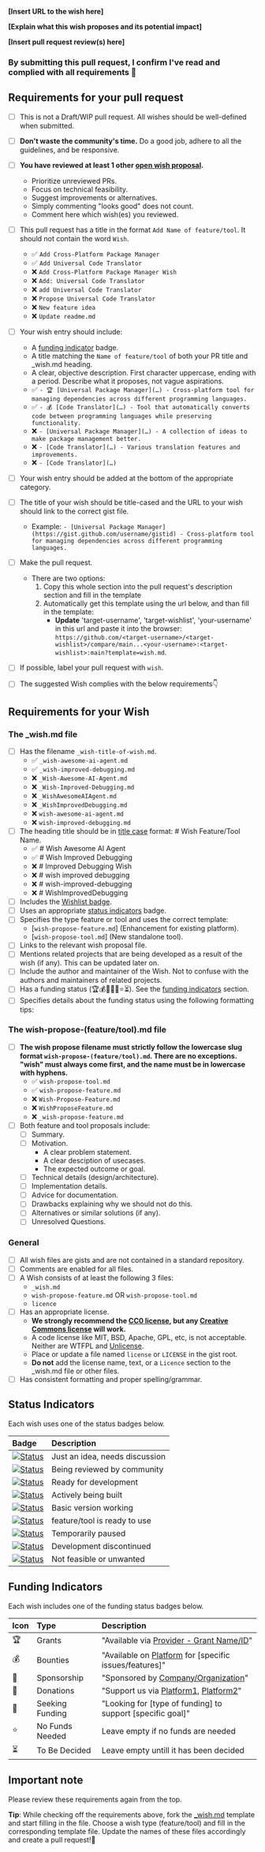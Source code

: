 <!-- Congratulations on submitting a Wish! 🎉 -->

<!-- Please fill in the below placeholders -->

**[Insert URL to the wish here]**

**[Explain what this wish proposes and its potential impact]**

**[Insert pull request review(s) here]**

### By submitting this pull request, I confirm I've read and complied with all requirements 🖖

## Requirements for your pull request

- [ ] This is not a Draft/WIP pull request. All wishes should be well-defined when submitted.
- [ ] **Don't waste the community's time.** Do a good job, adhere to all the guidelines, and be responsive.
- [ ] **You have reviewed at least 1 other [open wish proposal](https://github.com/unameit10000000/wishlist/pulls?q=is%3Apr+is%3Aopen).**
	- Prioritize unreviewed PRs.
    - Focus on technical feasibility.
    - Suggest improvements or alternatives.
    - Simply commenting "looks good" does not count.
    - Comment here which wish(es) you reviewed.
- [ ] This pull request has a title in the format `Add Name of feature/tool`. It should not contain the word `Wish`.
    - ✅ `Add Cross-Platform Package Manager`
    - ✅ `Add Universal Code Translator`
    - ❌ `Add Cross-Platform Package Manager Wish`
    - ❌ `Add: Universal Code Translator`
    - ❌ `add Universal Code Translator`
    - ❌ `Propose Universal Code Translator`
    - ❌ `New feature idea`
    - ❌ `Update readme.md`
- [ ] Your wish entry should include:
    - A [funding indicator](#funding-status) badge.
    - A title matching the `Name of feature/tool` of both your PR title and _wish.md heading.
    - A clear, objective description. First character uppercase, ending with a period. Describe what it proposes, not vague aspirations.
    - ✅ `- 🏆 [Universal Package Manager](…) - Cross-platform tool for managing dependencies across different programming languages.`
    - ✅ `- 💰 [Code Translator](…) - Tool that automatically converts code between programming languages while preserving functionality.`
    - ❌ `- [Universal Package Manager](…) - A collection of ideas to make package management better.`
    - ❌ `- [Code Translator](…) - Various translation features and improvements.`
    - ❌ `- [Code Translator](…)`

- [ ] Your wish entry should be added at the bottom of the appropriate category.
- [ ] The title of your wish should be title-cased and the URL to your wish should link to the correct gist file.
	- Example: `- [Universal Package Manager](https://gist.github.com/username/gistid) - Cross-platform tool for managing dependencies across different programming languages.`
- [ ] Make the pull request.
    - There are two options:
        1. Copy this whole section into the pull request's description section and fill in the template
        2. Automatically get this template using the url below, and than fill in the template:
            - **Update** 'target-username', 'target-wishlist', 'your-username' in this url and paste it into the browser: `https://github.com/<target-username>/<target-wishlist>/compare/main...<your-username>:<target-wishlist>:main?template=wish.md`.
- [ ] If possible, label your pull request with `wish`.
- [ ] The suggested Wish complies with the below requirements👇

## Requirements for your Wish

### The _wish.md file

- [ ] Has the filename `_wish-title-of-wish.md`.
    - ✅ `_wish-awesome-ai-agent.md`
    - ✅ `_wish-improved-debugging.md`
    - ❌ `_Wish-Awesome-AI-Agent.md`
    - ❌ `_Wish-Improved-Debugging.md`
    - ❌ `_WishAwesomeAIAgent.md`
    - ❌ `_WishImprovedDebugging.md`
    - ❌ `wish-awesome-ai-agent.md`
    - ❌ `wish-improved-debugging.md`
- [ ] The heading title should be in [title case](https://capitalizemytitle.com/) format: # Wish Feature/Tool Name.
    - ✅ # Wish Awesome AI Agent
    - ✅ # Wish Improved Debugging
    - ❌ # Improved Debugging Wish
    - ❌ # wish improved debugging
    - ❌ # wish-improved-debugging
    - ❌ # WishImprovedDebugging
- [ ] Includes the [Wishlist badge](https://github.com/unameit10000000/wishlist/blob/main/wishlist.md#wishlist-badge).
- [ ] Uses an appropriate [status indicators](#status-indicators) badge.
- [ ] Specifies the type feature or tool and uses the correct template:
    - [`wish-propose-feature.md`] (Enhancement for existing platform).
    - [`wish-propose-tool.md`] (New standalone tool).
- [ ] Links to the relevant wish proposal file.
- [ ] Mentions related projects that are being developed as a result of the wish (if any). This can be updated later on.
- [ ] Include the author and maintainer of the Wish. Not to confuse with the authors and maintainers of related projects.
- [ ] Has a funding status (🏆💰💎🎁🌱⭐⏳). See the [funding indicators](#funding-status) section.
- [ ] Specifies details about the funding status using the following formatting tips:

### The wish-propose-(feature/tool).md file

- [ ] **The wish propose filename must strictly follow the lowercase slug format `wish-propose-(feature/tool).md`. There are no exceptions. "wish" must always come first, and the name must be in lowercase with hyphens.**
    - ✅ `wish-propose-tool.md`
    - ✅ `wish-propose-feature.md`
    - ❌ `Wish-Propose-Feature.md`
    - ❌ `WishProposeFeature.md`
    - ❌ `_wish-propose-feature.md`
- [ ] Both feature and tool proposals include:
    - [ ] Summary.
    - [ ] Motivation.
        - A clear problem statement.
        - A clear desciption of usecases.
        - The expected outcome or goal.
    - [ ] Technical details (design/architecture).
    - [ ] Implementation details.
    - [ ] Advice for documentation.
    - [ ] Drawbacks explaining why we should not do this.
    - [ ] Alternatives or similar solutions (if any).
    - [ ] Unresolved Questions.

### General

- [ ] All wish files are gists and are not contained in a standard repository.
- [ ] Comments are enabled for all files.
- [ ] A Wish consists of at least the following 3 files:
    - `_wish.md`
    - `wish-propose-feature.md` OR `wish-propose-tool.md`
    - `licence`
- [ ] Has an appropriate license.
	- **We strongly recommend the [CC0 license](https://creativecommons.org/publicdomain/zero/1.0/), but any [Creative Commons license](https://creativecommons.org/choose/) will work.**
	- A code license like MIT, BSD, Apache, GPL, etc, is not acceptable. Neither are WTFPL and [Unlicense](https://unlicense.org).
	- Place or update a file named `license` or `LICENSE` in the gist root.
	- **Do not** add the license name, text, or a `Licence` section to the _wish.md file or other files.
- [ ] Has consistent formatting and proper spelling/grammar.
     
## Status Indicators

Each wish uses one of the status badges below.

| Badge | Description |
|:------|:------------|
| [![Status](https://img.shields.io/badge/Status-Concept-lightgrey)](https://github.com/project-user/project-name) | Just an idea, needs discussion |
| [![Status](https://img.shields.io/badge/Status-Discussion-white)](https://github.com/project-user/project-name) | Being reviewed by community |
| [![Status](https://img.shields.io/badge/Status-Accepted-lightblue)](https://github.com/project-user/project-name) | Ready for development |
| [![Status](https://img.shields.io/badge/Status-Development-blue)](https://github.com/project-user/project-name) | Actively being built |
| [![Status](https://img.shields.io/badge/Status-Partial-teal)](https://github.com/project-user/project-name) | Basic version working |
| [![Status](https://img.shields.io/badge/Status-Implemented-green)](https://github.com/project-user/project-name) | feature/tool is ready to use |
| [![Status](https://img.shields.io/badge/Status-On%20Hold-yellow)](https://github.com/project-user/project-name) | Temporarily paused |
| [![Status](https://img.shields.io/badge/Status-Stopped-red)](https://github.com/project-user/project-name) | Development discontinued |
| [![Status](https://img.shields.io/badge/Status-Rejected-orange)](https://github.com/project-user/project-name) | Not feasible or unwanted |

## Funding Indicators

Each wish includes one of the funding status badges below.

| Icon | Type | Description |
|:-----|:-----|:------------|
| 🏆 | Grants | "Available via [Provider - Grant Name/ID](link)" |
| 💰 | Bounties | "Available on [Platform](link) for [specific issues/features]" |
| 💎 | Sponsorship | "Sponsored by [Company/Organization](link)" |
| 🎁 | Donations | "Support us via [Platform1](link), [Platform2](link)" |
| 🌱 | Seeking Funding | "Looking for [type of funding] to support [specific goal]" |
| ⭐ | No Funds Needed | Leave empty if no funds are needed |
| ⏳ | To Be Decided | Leave empty untill it has been decided |

## Important note

Please review these requirements again from the top.

**Tip**: While checking off the requirements above, fork the [_wish.md](https://gist.github.com/unameit10000000/a660a242dcbef241f7b04e507d7c8431) template and start filling in the file. Choose a wish type (feature/tool) and fill in the corresponding template file. Update the names of these files accordingly and create a pull request!🚀
